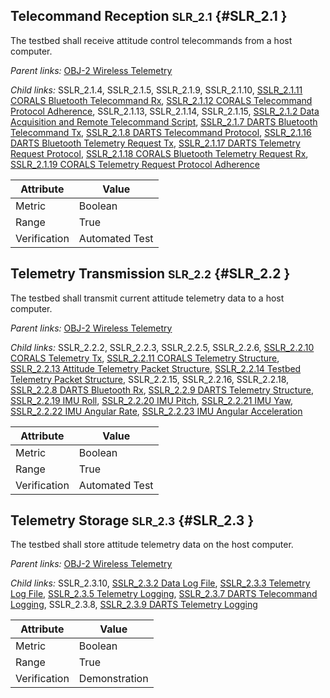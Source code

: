 ## Telecommand Reception <small>SLR_2.1</small> {#SLR_2.1 }

The testbed shall receive attitude control telecommands from a host computer.

*Parent links:* [OBJ-2 Wireless Telemetry](OBJ.html#OBJ-2)

*Child links:* SSLR_2.1.4, SSLR_2.1.5, SSLR_2.1.9, SSLR_2.1.10, [SSLR_2.1.11 CORALS Bluetooth Telecommand Rx](SSLR_2.1.html#SSLR_2.1.11), [SSLR_2.1.12 CORALS Telecommand Protocol Adherence](SSLR_2.1.html#SSLR_2.1.12), SSLR_2.1.13, SSLR_2.1.14, SSLR_2.1.15, [SSLR_2.1.2 Data Acquisition and Remote Telecommand Script](SSLR_2.1.html#SSLR_2.1.2), [SSLR_2.1.7 DARTS Bluetooth Telecommand Tx](SSLR_2.1.html#SSLR_2.1.7), [SSLR_2.1.8 DARTS Telecommand Protocol](SSLR_2.1.html#SSLR_2.1.8), [SSLR_2.1.16 DARTS Bluetooth Telemetry Request Tx](SSLR_2.1.html#SSLR_2.1.16), [SSLR_2.1.17 DARTS Telemetry Request Protocol](SSLR_2.1.html#SSLR_2.1.17), [SSLR_2.1.18 CORALS Bluetooth Telemetry Request Rx](SSLR_2.1.html#SSLR_2.1.18), [SSLR_2.1.19 CORALS Telemetry Request Protocol Adherence](SSLR_2.1.html#SSLR_2.1.19)

| Attribute | Value |
| --------- | ----- |
| Metric | Boolean |
| Range | True |
| Verification | Automated Test |


## Telemetry Transmission <small>SLR_2.2</small> {#SLR_2.2 }

The testbed shall transmit current attitude telemetry data to a host computer.

*Parent links:* [OBJ-2 Wireless Telemetry](OBJ.html#OBJ-2)

*Child links:* SSLR_2.2.2, SSLR_2.2.3, SSLR_2.2.5, SSLR_2.2.6, [SSLR_2.2.10 CORALS Telemetry Tx](SSLR_2.2.html#SSLR_2.2.10), [SSLR_2.2.11 CORALS Telemetry Structure](SSLR_2.2.html#SSLR_2.2.11), [SSLR_2.2.13 Attitude Telemetry Packet Structure](SSLR_2.2.html#SSLR_2.2.13), [SSLR_2.2.14 Testbed Telemetry Packet Structure](SSLR_2.2.html#SSLR_2.2.14), SSLR_2.2.15, SSLR_2.2.16, SSLR_2.2.18, [SSLR_2.2.8 DARTS Bluetooth Rx](SSLR_2.2.html#SSLR_2.2.8), [SSLR_2.2.9 DARTS Telemetry Structure](SSLR_2.2.html#SSLR_2.2.9), [SSLR_2.2.19 IMU Roll](SSLR_2.2.html#SSLR_2.2.19), [SSLR_2.2.20 IMU Pitch](SSLR_2.2.html#SSLR_2.2.20), [SSLR_2.2.21 IMU Yaw](SSLR_2.2.html#SSLR_2.2.21), [SSLR_2.2.22 IMU Angular Rate](SSLR_2.2.html#SSLR_2.2.22), [SSLR_2.2.23 IMU Angular Acceleration](SSLR_2.2.html#SSLR_2.2.23)

| Attribute | Value |
| --------- | ----- |
| Metric | Boolean |
| Range | True |
| Verification | Automated Test |


## Telemetry Storage <small>SLR_2.3</small> {#SLR_2.3 }

The testbed shall store attitude telemetry data on the host computer.

*Parent links:* [OBJ-2 Wireless Telemetry](OBJ.html#OBJ-2)

*Child links:* SSLR_2.3.10, [SSLR_2.3.2 Data Log File](SSLR_2.3.html#SSLR_2.3.2), [SSLR_2.3.3 Telemetry Log File](SSLR_2.3.html#SSLR_2.3.3), [SSLR_2.3.5 Telemetry Logging](SSLR_2.3.html#SSLR_2.3.5), [SSLR_2.3.7 DARTS Telecommand Logging](SSLR_2.3.html#SSLR_2.3.7), SSLR_2.3.8, [SSLR_2.3.9 DARTS Telemetry Logging](SSLR_2.3.html#SSLR_2.3.9)

| Attribute | Value |
| --------- | ----- |
| Metric | Boolean |
| Range | True |
| Verification | Demonstration |


